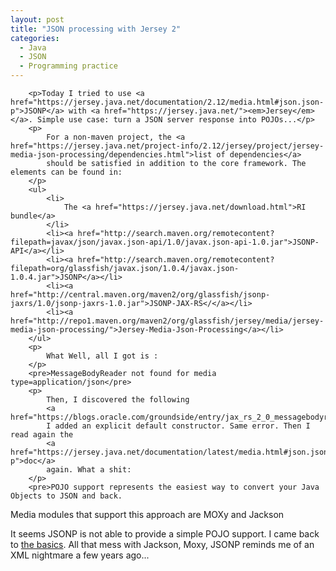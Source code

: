 ```yaml
--- 
layout: post 
title: "JSON processing with Jersey 2"
categories:
  - Java
  - JSON
  - Programming practice
---
```

		<p>Today I tried to use <a href="https://jersey.java.net/documentation/2.12/media.html#json.json-p">JSONP</a> with <a href="https://jersey.java.net/"><em>Jersey</em></a>. Simple use case: turn a JSON server response into POJOs...</p>
		<p>
			For a non-maven project, the <a href="https://jersey.java.net/project-info/2.12/jersey/project/jersey-media-json-processing/dependencies.html">list of dependencies</a> 
			should be satisfied in addition to the core framework. The elements can be found in:
		</p>
		<ul>
			<li>
				The <a href="https://jersey.java.net/download.html">RI bundle</a> 
			</li>
			<li><a href="http://search.maven.org/remotecontent?filepath=javax/json/javax.json-api/1.0/javax.json-api-1.0.jar">JSONP-API</a></li>
			<li><a href="http://search.maven.org/remotecontent?filepath=org/glassfish/javax.json/1.0.4/javax.json-1.0.4.jar">JSONP</a></li>
			<li><a href="http://central.maven.org/maven2/org/glassfish/jsonp-jaxrs/1.0/jsonp-jaxrs-1.0.jar">JSONP-JAX-RS</</a></li>
			<li><a href="http://repo1.maven.org/maven2/org/glassfish/jersey/media/jersey-media-json-processing/">Jersey-Media-Json-Processing</a></li>
		</ul>
		<p>
			What Well, all I got is :
		</p>
		<pre>MessageBodyReader not found for media type=application/json</pre>
		<p>
			Then, I discovered the following 
			<a href="https://blogs.oracle.com/groundside/entry/jax_rs_2_0_messagebodyreader">post</a>.
			I added an explicit default constructor. Same error. Then I read again the 
			<a href="https://jersey.java.net/documentation/latest/media.html#json.json-p">doc</a> 
			again. What a shit: 
		</p>
		<pre>POJO support represents the easiest way to convert your Java Objects to JSON and back.

Media modules that support this approach are MOXy and Jackson</pre>
		<p>
			It seems JSONP is not able to provide a simple POJO support. 
			I came back to <a href="http://www.json.org/java/">the basics</a>.
			All that mess with Jackson, Moxy, JSONP reminds me of an XML nightmare a few years ago... 
		</p>
	</div>
